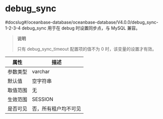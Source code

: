 debug_sync 
===============================
#docslug#/oceanbase-database/oceanbase-database/V4.0.0/debug_sync-1-2-3-4
debug_sync 用于在 debug 时设置同步点，与 MySQL 兼容。

> **说明**
> 
> 只有 debug_sync_timeout 配置项的值不为 0 时，该变量的设置才有效。


| **属性** |   **描述**   |
|--------|------------|
| 参数类型   | varchar    |
| 默认值    | 空字符串       |
| 取值范围   | 无          |
| 生效范围   | SESSION    |
| 是否可见   | 否，所有租户均不可见 |



